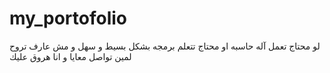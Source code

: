 # my_portofolio
لو محتاج تعمل آله حاسبه او محتاج تتعلم برمجه بشكل بسيط و سهل و مش عارف تروح لمين تواصل معايا و انا هروق عليك
